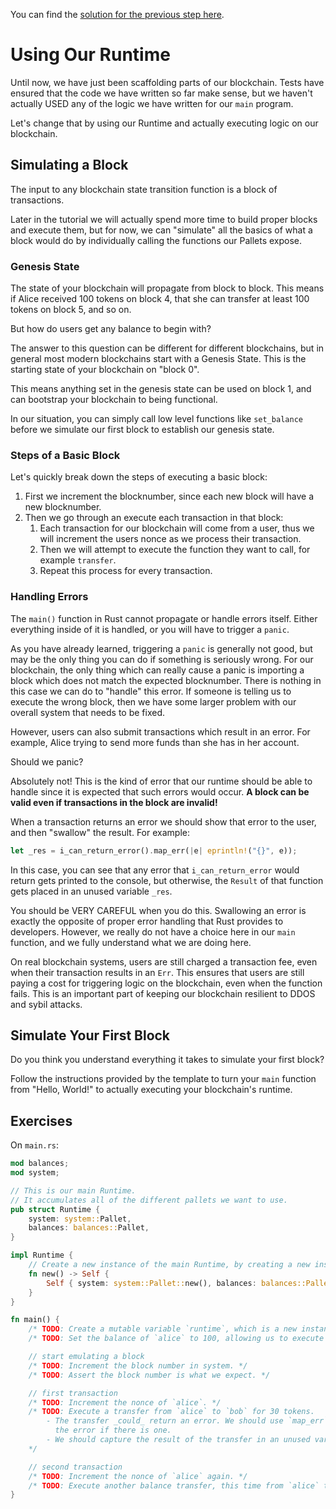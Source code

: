 You can find the [solution for the previous step here](https://gist.github.com/nomadbitcoin/08f3332cecd21122b0f8e89436f74e9a#file-section_2_lesson_3-rs).

# Using Our Runtime

Until now, we have just been scaffolding parts of our blockchain. Tests have ensured that the code we have written so far make sense, but we haven't actually USED any of the logic we have written for our `main` program.

Let's change that by using our Runtime and actually executing logic on our blockchain.

## Simulating a Block

The input to any blockchain state transition function is a block of transactions.

Later in the tutorial we will actually spend more time to build proper blocks and execute them, but for now, we can "simulate" all the basics of what a block would do by individually calling the functions our Pallets expose.

### Genesis State

The state of your blockchain will propagate from block to block. This means if Alice received 100 tokens on block 4, that she can transfer at least 100 tokens on block 5, and so on.

But how do users get any balance to begin with?

The answer to this question can be different for different blockchains, but in general most modern blockchains start with a Genesis State. This is the starting state of your blockchain on "block 0".

This means anything set in the genesis state can be used on block 1, and can bootstrap your blockchain to being functional.

In our situation, you can simply call low level functions like `set_balance` before we simulate our first block to establish our genesis state.

### Steps of a Basic Block

Let's quickly break down the steps of executing a basic block:

1. First we increment the blocknumber, since each new block will have a new blocknumber.
2. Then we go through an execute each transaction in that block:
	1. Each transaction for our blockchain will come from a user, thus we will increment the users nonce as we process their transaction.
	2. Then we will attempt to execute the function they want to call, for example `transfer`.
	3. Repeat this process for every transaction.

### Handling Errors

The `main()` function in Rust cannot propagate or handle errors itself. Either everything inside of it is handled, or you will have to trigger a `panic`.

As you have already learned, triggering a `panic` is generally not good, but may be the only thing you can do if something is seriously wrong. For our blockchain, the only thing which can really cause a panic is importing a block which does not match the expected blocknumber. There is nothing in this case we can do to "handle" this error. If someone is telling us to execute the wrong block, then we have some larger problem with our overall system that needs to be fixed.

However, users can also submit transactions which result in an error. For example, Alice trying to send more funds than she has in her account.

Should we panic?

Absolutely not! This is the kind of error that our runtime should be able to handle since it is expected that such errors would occur. **A block can be valid even if transactions in the block are invalid!**

When a transaction returns an error we should show that error to the user, and then "swallow" the result. For example:

```rust
let _res = i_can_return_error().map_err(|e| eprintln!("{}", e));
```

In this case, you can see that any error that `i_can_return_error` would return gets printed to the console, but otherwise, the `Result` of that function gets placed in an unused variable `_res`.

You should be VERY CAREFUL when you do this. Swallowing an error is exactly the opposite of proper error handling that Rust provides to developers. However, we really do not have a choice here in our `main` function, and we fully understand what we are doing here.

On real blockchain systems, users are still charged a transaction fee, even when their transaction results in an `Err`. This ensures that users are still paying a cost for triggering logic on the blockchain, even when the function fails. This is an important part of keeping our blockchain resilient to DDOS and sybil attacks.

## Simulate Your First Block

Do you think you understand everything it takes to simulate your first block?

Follow the instructions provided by the template to turn your `main` function from "Hello, World!" to actually executing your blockchain's runtime.

## Exercises

On `main.rs`:

```rust
mod balances;
mod system;

// This is our main Runtime.
// It accumulates all of the different pallets we want to use.
pub struct Runtime {
	system: system::Pallet,
	balances: balances::Pallet,
}

impl Runtime {
	// Create a new instance of the main Runtime, by creating a new instance of each pallet.
	fn new() -> Self {
		Self { system: system::Pallet::new(), balances: balances::Pallet::new() }
	}
}

fn main() {
	/* TODO: Create a mutable variable `runtime`, which is a new instance of `Runtime`. */
	/* TODO: Set the balance of `alice` to 100, allowing us to execute other transactions. */

	// start emulating a block
	/* TODO: Increment the block number in system. */
	/* TODO: Assert the block number is what we expect. */

	// first transaction
	/* TODO: Increment the nonce of `alice`. */
	/* TODO: Execute a transfer from `alice` to `bob` for 30 tokens.
		- The transfer _could_ return an error. We should use `map_err` to print
		  the error if there is one.
		- We should capture the result of the transfer in an unused variable like `_res`.
	*/

	// second transaction
	/* TODO: Increment the nonce of `alice` again. */
	/* TODO: Execute another balance transfer, this time from `alice` to `charlie` for 20. */
}
```